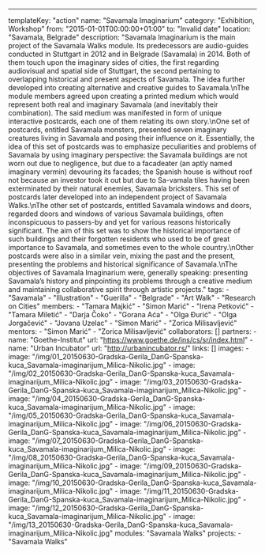 ---
  templateKey: "action"
  name: "Savamala Imaginarium"
  category: "Exhibition, Workshop"
  from: "2015-01-01T00:00:00+01:00"
  to: "Invalid date"
  location: "Savamala, Belgrade"
  description: "Savamala Imaginarium is the main project of the Savamala Walks module. Its predecessors are audio-guides conducted in Stuttgart in 2012 and in Belgrade (Savamala) in 2014. Both of them touch upon the imaginary sides of cities, the first regarding audiovisual and spatial side of Stuttgart, the second pertaining to overlapping historical and present aspects of Savamala. The idea further developed into creating alternative and creative guides to Savamala.\nThe module members agreed upon creating a printed medium which would represent both real and imaginary Savamala (and inevitably their combination). The said medium was manifested in form of unique interactive postcards, each one of them relating its own story.\nOne set of postcards, entitled Savamala monsters, presented seven imaginary creatures living in Savamala and posing their influence on it. Essentially, the idea of this set of postcards was to emphasize peculiarities and problems of Savamala by using imaginary perspective: the Savamala buildings are not worn out due to negligence, but due to a facadeater (an aptly named imaginary vermin) devouring its facades; the Spanish house is without roof not because an investor took it out but due to Sa-vamala tiles having been exterminated by their natural enemies, Savamala bricksters. This set of postcards later developed into an independent project of Savamala Walks.\nThe other set of postcards, entitled Savamala windows and doors, regarded doors and windows of various Savamala buildings, often inconspicuous to passers-by and yet for various reasons historically significant. The aim of this set was to show the historical importance of such buildings and their forgotten residents who used to be of great importance to Savamala, and sometimes even to the whole country.\nOther postcards were also in a similar vein, mixing the past and the present, presenting the problems and historical significance of Savamala.\nThe objectives of Savamala Imaginarium were, generally speaking: presenting Savamala’s history and pinpointing its problems through a creative medium and maintaining collaborative spirit through artistic projects."
  tags: 
    - "Savamala"
    - "Illustration"
    - "Guerilla"
    - "Belgrade"
    - "Art Walk"
    - "Research on Cities"
  members: 
    - "Tamara Majkić"
    - "Simon Marić"
    - "Irena Petković"
    - "Tamara Miletić"
    - "Darja Čoko"
    - "Gorana Aća"
    - "Olga Đurić"
    - "Olga Jorgačević"
    - "Jovana Uzelac"
    - "Simon Marić"
    - "Zorica Milisavljević"
  mentors: 
    - "Simon Marić"
    - "Zorica Milisavljević"
  collaborators: []
  partners: 
    - 
      name: "Goethe-Institut"
      url: "https://www.goethe.de/ins/cs/sr/index.html"
    - 
      name: "Urban Incubator"
      url: "http://urbanincubator.rs/"
  links: []
  images: 
    - 
      image: "/img/01_20150630-Gradska-Gerila_DanG-Spanska-kuca_Savamala-imaginarijum_Milica-Nikolic.jpg"
    - 
      image: "/img/02_20150630-Gradska-Gerila_DanG-Spanska-kuca_Savamala-imaginarijum_Milica-Nikolic.jpg"
    - 
      image: "/img/03_20150630-Gradska-Gerila_DanG-Spanska-kuca_Savamala-imaginarijum_Milica-Nikolic.jpg"
    - 
      image: "/img/04_20150630-Gradska-Gerila_DanG-Spanska-kuca_Savamala-imaginarijum_Milica-Nikolic.jpg"
    - 
      image: "/img/05_20150630-Gradska-Gerila_DanG-Spanska-kuca_Savamala-imaginarijum_Milica-Nikolic.jpg"
    - 
      image: "/img/06_20150630-Gradska-Gerila_DanG-Spanska-kuca_Savamala-imaginarijum_Milica-Nikolic.jpg"
    - 
      image: "/img/07_20150630-Gradska-Gerila_DanG-Spanska-kuca_Savamala-imaginarijum_Milica-Nikolic.jpg"
    - 
      image: "/img/08_20150630-Gradska-Gerila_DanG-Spanska-kuca_Savamala-imaginarijum_Milica-Nikolic.jpg"
    - 
      image: "/img/09_20150630-Gradska-Gerila_DanG-Spanska-kuca_Savamala-imaginarijum_Milica-Nikolic.jpg"
    - 
      image: "/img/10_20150630-Gradska-Gerila_DanG-Spanska-kuca_Savamala-imaginarijum_Milica-Nikolic.jpg"
    - 
      image: "/img/11_20150630-Gradska-Gerila_DanG-Spanska-kuca_Savamala-imaginarijum_Milica-Nikolic.jpg"
    - 
      image: "/img/12_20150630-Gradska-Gerila_DanG-Spanska-kuca_Savamala-imaginarijum_Milica-Nikolic.jpg"
    - 
      image: "/img/13_20150630-Gradska-Gerila_DanG-Spanska-kuca_Savamala-imaginarijum_Milica-Nikolic.jpg"
  modules: "Savamala Walks"
  projects: 
    - "Savamala Walks"
